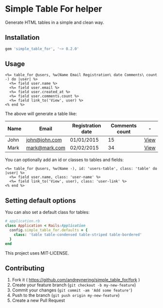 Simple Table For helper
=======================

Generate HTML tables in a simple and clean way.

## Installation

```ruby
gem 'simple_table_for', '~> 0.2.0'
```

## Usage

```erb
<%= table_for @users, %w(Name Email Registration\ date Comments\ count -) do |user| %>
  <%= field user.name %>
  <%= field user.email %>
  <%= field user.created_at %>
  <%= field user.comments.count %>
  <%= field link_to('View', user) %>
<% end %>
```

The above will generate a table like:

| Name | Email         | Registration date | Comments count  | -         |
| ---- | ------------- | ----------------- | --------------- | --------- |
| John | john@john.com | 01/01/2015        | 15              | [View](#) |
| Mark | mark@mark.com | 02/02/2015        | 34              | [View](#) |

You can optionally add an id or classes to tables and fields:

```erb
<%= table_for @users, %w(Name -), id: 'users-table', class: 'table' do |user| %>
  <%= field user.name, class: 'user-name' %>
  <%= field link_to('View', user), class: 'user-link' %>
<% end %>
```

## Setting default options

You can also set a default class for tables:

```ruby
# application.rb
class Application < Rails:Application
  config.simple_table_for.defaults = {
    class: 'table table-condensed table-striped table-bordered'
  }
end
```

This project uses MIT-LICENSE.

## Contributing

1. Fork it ( https://github.com/andreynering/simple_table_for/fork )
2. Create your feature branch (`git checkout -b my-new-feature`)
3. Commit your changes (`git commit -am 'Add some feature'`)
4. Push to the branch (`git push origin my-new-feature`)
5. Create a new Pull Request
